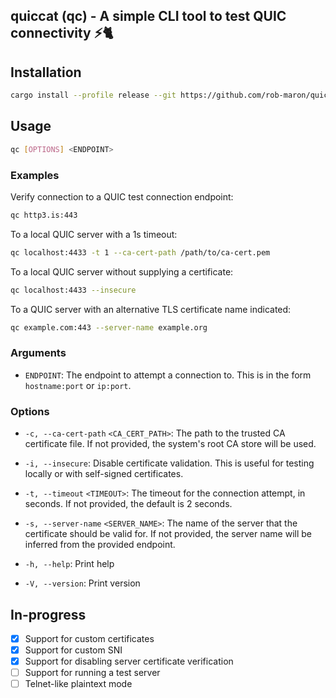 ## quiccat (qc) - A simple CLI tool to test QUIC connectivity ⚡🐈

## Installation
```bash
cargo install --profile release --git https://github.com/rob-maron/quiccat
```

## Usage
```bash
qc [OPTIONS] <ENDPOINT>
```

### Examples
Verify connection to a QUIC test connection endpoint:
```bash
qc http3.is:443
```

To a local QUIC server with a 1s timeout:
```bash
qc localhost:4433 -t 1 --ca-cert-path /path/to/ca-cert.pem
```

To a local QUIC server without supplying a certificate:
```bash
qc localhost:4433 --insecure
```

To a QUIC server with an alternative TLS certificate name indicated:
```bash
qc example.com:443 --server-name example.org
```

### Arguments
  - `ENDPOINT`: The endpoint to attempt a connection to. This is in the form `hostname:port` or `ip:port`.

### Options
  - `-c, --ca-cert-path` `<CA_CERT_PATH>`: The path to the trusted CA certificate file. If not provided, the system's root CA store will be used.

  - `-i, --insecure`: Disable certificate validation. This is useful for testing locally or with self-signed certificates.

  - `-t, --timeout` `<TIMEOUT>`: The timeout for the connection attempt, in seconds. If not provided, the default is 2 seconds.

  - `-s, --server-name` `<SERVER_NAME>`: The name of the server that the certificate should be valid for. If not provided, the server name will be inferred from the provided endpoint.
  
  - `-h, --help`: Print help

  - `-V, --version`: Print version


## In-progress
- [x] Support for custom certificates
- [x] Support for custom SNI
- [x] Support for disabling server certificate verification
- [ ] Support for running a test server
- [ ] Telnet-like plaintext mode
